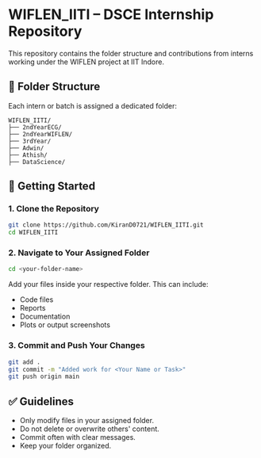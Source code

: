 # WIFLEN_IITI – DSCE Internship Repository

This repository contains the folder structure and contributions from interns working under the WIFLEN project at IIT Indore.

## 📁 Folder Structure

Each intern or batch is assigned a dedicated folder:

```
WIFLEN_IITI/
├── 2ndYearECG/
├── 2ndYearWIFLEN/
├── 3rdYear/
├── Adwin/
├── Athish/
├── DataScience/
```

## 🚀 Getting Started

### 1. Clone the Repository

```bash
git clone https://github.com/KiranD0721/WIFLEN_IITI.git
cd WIFLEN_IITI
```

### 2. Navigate to Your Assigned Folder

```bash
cd <your-folder-name>
```

Add your files inside your respective folder. This can include:
- Code files  
- Reports  
- Documentation  
- Plots or output screenshots

### 3. Commit and Push Your Changes

```bash
git add .
git commit -m "Added work for <Your Name or Task>"
git push origin main
```

## ✅ Guidelines

- Only modify files in your assigned folder.
- Do not delete or overwrite others' content.
- Commit often with clear messages.
- Keep your folder organized.

